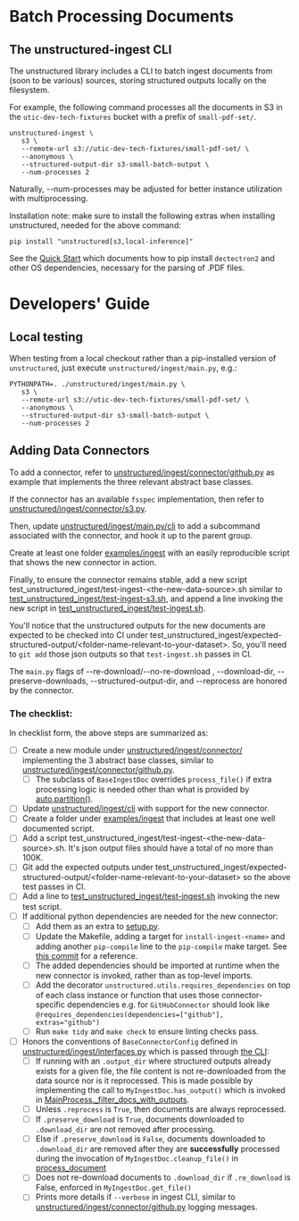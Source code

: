 # Batch Processing Documents

## The unstructured-ingest CLI

The unstructured library includes a CLI to batch ingest documents from (soon to be
various) sources, storing structured outputs locally on the filesystem.

For example, the following command processes all the documents in S3 in the
`utic-dev-tech-fixtures` bucket with a prefix of `small-pdf-set/`.

    unstructured-ingest \
       s3 \
       --remote-url s3://utic-dev-tech-fixtures/small-pdf-set/ \
       --anonymous \
       --structured-output-dir s3-small-batch-output \
       --num-processes 2

Naturally, --num-processes may be adjusted for better instance utilization with multiprocessing.

Installation note: make sure to install the following extras when installing unstructured, needed for the above command:

    pip install "unstructured[s3,local-inference]"

See the [Quick Start](https://github.com/Unstructured-IO/unstructured#eight_pointed_black_star-quick-start) which documents how to pip install `dectectron2` and other OS dependencies, necessary for the parsing of .PDF files.

# Developers' Guide

## Local testing

When testing from a local checkout rather than a pip-installed version of `unstructured`,
just execute `unstructured/ingest/main.py`, e.g.:

    PYTHONPATH=. ./unstructured/ingest/main.py \
       s3 \
       --remote-url s3://utic-dev-tech-fixtures/small-pdf-set/ \
       --anonymous \
       --structured-output-dir s3-small-batch-output \
       --num-processes 2

## Adding Data Connectors

To add a connector, refer to [unstructured/ingest/connector/github.py](unstructured/ingest/connector/github.py) as example that implements the three relevant abstract base classes.

If the connector has an available `fsspec` implementation, then refer to [unstructured/ingest/connector/s3.py](unstructured/ingest/connector/s3.py).

Then, update [unstructured/ingest/main.py/cli](unstructured/ingest/cli) to add a subcommand associated with the connector, and hook it up to the parent group.

Create at least one folder [examples/ingest](examples/ingest) with an easily reproducible
script that shows the new connector in action.

Finally, to ensure the connector remains stable, add a new script test_unstructured_ingest/test-ingest-\<the-new-data-source\>.sh similar to [test_unstructured_ingest/test-ingest-s3.sh](test_unstructured_ingest/test-ingest-s3.sh), and append a line invoking the new script in [test_unstructured_ingest/test-ingest.sh](test_unstructured_ingest/test-ingest.sh).

You'll notice that the unstructured outputs for the new documents are expected
to be checked into CI under test_unstructured_ingest/expected-structured-output/\<folder-name-relevant-to-your-dataset\>. So, you'll need to `git add` those json outputs so that `test-ingest.sh` passes in CI.

The `main.py` flags of --re-download/--no-re-download , --download-dir, --preserve-downloads, --structured-output-dir, and --reprocess are honored by the connector.

### The checklist:

In checklist form, the above steps are summarized as:

- [ ] Create a new module under [unstructured/ingest/connector/](unstructured/ingest/connector/) implementing the 3 abstract base classes, similar to [unstructured/ingest/connector/github.py](unstructured/ingest/connector/github.py).
  - [ ] The subclass of `BaseIngestDoc` overrides `process_file()` if extra processing logic is needed other than what is provided by [auto.partition()](unstructured/partition/auto.py).
- [ ] Update [unstructured/ingest/cli](unstructured/ingest/cli) with support for the new connector.
- [ ] Create a folder under [examples/ingest](examples/ingest) that includes at least one well documented script.
- [ ] Add a script test_unstructured_ingest/test-ingest-\<the-new-data-source\>.sh. It's json output files should have a total of no more than 100K.
- [ ] Git add the expected outputs under test_unstructured_ingest/expected-structured-output/\<folder-name-relevant-to-your-dataset\> so the above test passes in CI.
- [ ] Add a line to [test_unstructured_ingest/test-ingest.sh](test_unstructured_ingest/test-ingest.sh) invoking the new test script.
- [ ] If additional python dependencies are needed for the new connector:
  - [ ] Add them as an extra to [setup.py](unstructured/setup.py).
  - [ ] Update the Makefile, adding a target for `install-ingest-<name>` and adding another `pip-compile` line to the `pip-compile` make target. See [this commit](https://github.com/Unstructured-IO/unstructured/commit/ab542ca3c6274f96b431142262d47d727f309e37) for a reference.
  - [ ] The added dependencies should be imported at runtime when the new connector is invoked, rather than as top-level imports.
  - [ ] Add the decorator `unstructured.utils.requires_dependencies` on top of each class instance or function that uses those connector-specific dependencies e.g. for `GitHubConnector` should look like `@requires_dependencies(dependencies=["github"], extras="github")`
  - [ ] Run `make tidy` and `make check` to ensure linting checks pass.
- [ ] Honors the conventions of `BaseConnectorConfig` defined in [unstructured/ingest/interfaces.py](unstructured/ingest/interfaces.py) which is passed through [the CLI](unstructured/ingest/main.py):
  - [ ] If running with an `.output_dir` where structured outputs already exists for a given file, the file content is not re-downloaded from the data source nor is it reprocessed. This is made possible by implementing the call to `MyIngestDoc.has_output()` which is invoked in [MainProcess._filter_docs_with_outputs](ingest-prep-for-many/unstructured/ingest/main.py).
  - [ ] Unless `.reprocess` is `True`, then documents are always reprocessed.
  - [ ] If `.preserve_download` is `True`, documents downloaded to `.download_dir` are not removed after processing.
  - [ ] Else if `.preserve_download` is `False`, documents downloaded to `.download_dir` are removed after they are **successfully** processed during the invocation of `MyIngestDoc.cleanup_file()` in [process_document](unstructured/ingest/doc_processor/generalized.py)
  - [ ] Does not re-download documents to `.download_dir` if `.re_download` is False, enforced in `MyIngestDoc.get_file()`
  - [ ] Prints more details if `--verbose` in ingest CLI, similar to [unstructured/ingest/connector/github.py](unstructured/ingest/connector/github.py) logging messages.
